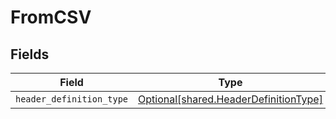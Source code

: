 # FromCSV


## Fields

| Field                                                                                | Type                                                                                 | Required                                                                             | Description                                                                          |
| ------------------------------------------------------------------------------------ | ------------------------------------------------------------------------------------ | ------------------------------------------------------------------------------------ | ------------------------------------------------------------------------------------ |
| `header_definition_type`                                                             | [Optional[shared.HeaderDefinitionType]](../../models/shared/headerdefinitiontype.md) | :heavy_minus_sign:                                                                   | N/A                                                                                  |